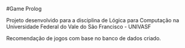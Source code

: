#Game Prolog

Projeto desenvolvido para a disciplina de Lógica para Computação na Universidade Federal do Vale do São Francisco - UNIVASF

Recomendação de jogos com base no banco de dados criado.
